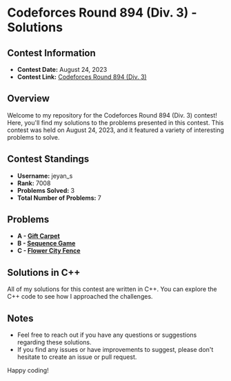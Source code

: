 # Codeforces Round 894 (Div. 3) - Solutions

## Contest Information

- **Contest Date:** August 24, 2023
- **Contest Link:** [Codeforces Round 894 (Div. 3)](https://codeforces.com/contest/1862)

## Overview

Welcome to my repository for the Codeforces Round 894 (Div. 3) contest! Here, you'll find my solutions to the problems presented in this contest. This contest was held on August 24, 2023, and it featured a variety of interesting problems to solve.

## Contest Standings

- **Username:** jeyan_s
- **Rank:** 7008
- **Problems Solved:** 3
- **Total Number of Problems:** 7

## Problems

- **A - [Gift Carpet](https://codeforces.com/contest/1862/problem/A)**
- **B - [Sequence Game](https://codeforces.com/contest/1862/problem/B)**
- **C - [Flower City Fence](https://codeforces.com/contest/1862/problem/C)**

## Solutions in C++

All of my solutions for this contest are written in C++. You can explore the C++ code to see how I approached the challenges.

## Notes

- Feel free to reach out if you have any questions or suggestions regarding these solutions.
- If you find any issues or have improvements to suggest, please don't hesitate to create an issue or pull request.

Happy coding!

